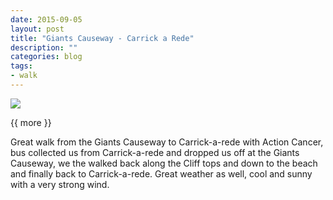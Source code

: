 ```yaml
---
date: 2015-09-05
layout: post
title: "Giants Causeway - Carrick a Rede"
description: ""
categories: blog 
tags:
- walk 
---
```


<!--start excerpt-->
![](/images/2015/2015-09-05-giants-causeway-carrick-a-rede.jpg)

{{ more }}

Great walk from the Giants Causeway to Carrick-a-rede with Action Cancer, bus collected us from Carrick-a-rede and dropped us off at the Giants Causeway, we the walked back along the Cliff tops and down to the beach and finally back to Carrick-a-rede. Great weather as well, cool and sunny with a very strong wind.

